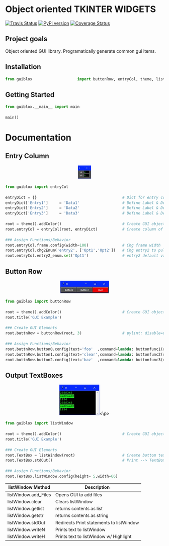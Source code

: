# Object oriented TKINTER WIDGETS 
[![Travis Status](https://travis-ci.org/mclim9/guiBlox.svg?branch=master)](https://pypi.org/project/guiblox/) 
[![PyPi version](https://badge.fury.io/py/guiblox.svg)](https://badge.fury.io/py/guiblox) 
[![Coverage Status](https://coveralls.io/repos/github/mclim9/guiBlox/badge.svg?branch=master)](https://coveralls.io/github/mclim9/guiBlox?branch=master)

## Project goals

Object oriented GUI library.  Programatically generate common gui items.

## Installation

```python
from guiblox                    import buttonRow, entryCol, theme, listWindow
```
## Getting Started

```python
from guiblox.__main__ import main

main()
```

# Documentation

## Entry Column 
<p align="center"><img src="https://github.com/mclim9/guiBlox/blob/master/pix/entryCol.jpg" alt="img" height="42" width="42"></p>

```python
from guiblox import entryCol

entryDict = {}                                      # Dict for entry column object
entryDict['Entry1']     = 'Data1'                   # Define Label & Default Val
entryDict['Entry2']     = 'Data2'                   # Define Label & Default Val
entryDict['Entry3']     = 'Data3'                   # Define Label & Default Val

root = theme().addColor()                           # Create GUI object w/ colors
root.entryCol = entryCol(root, entryDict)           # Create column of entry fields

### Assign Functions/Behavior
root.entryCol.frame.config(width=100)               # Chg frame width
root.entryCol.chg2Enum('entry2', ['Opt1','Opt2'])   # Chg entry2 to pull down
root.entryCol.entry2_enum.set('Opt1')               # entry2 default value
```

## Button Row
<p align="center"><img src="https://github.com/mclim9/guiBlox/blob/master/pix/buttonRow.jpg"></p>


```python
from guiblox import buttonRow

root = theme().addColor()                           # Create GUI object w/ colors defined.
root.title('GUI Example')

### Create GUI Elements
root.buttnRow = buttonRow(root, 3)                  # pylint: disable=unused-variable

### Assign Functions/Behavior
root.buttnRow.button0.config(text='foo'  ,command=lambda: buttonfunc1(root))
root.buttnRow.button1.config(text='clear',command=lambda: buttonfunc2(root))
root.buttnRow.button2.config(text='baz'  ,command=lambda: buttonfunc3(root))
```

## Output TextBoxes  
<p align="center"><img src="https://github.com/mclim9/guiBlox/blob/master/pix/listWindow.jpg"><\p>

```python
from guiblox import listWindow

root = theme().addColor()                           # Create GUI object w/ colors
root.title('GUI Example')

### Create GUI Elements
root.TextBox = listWindow(root)                     # Create bottom text box
root.TextBox.stdOut()                               # Print --> TextBox

### Assign Functions/Behavior
root.TextBox.listWindow.config(height= 5,width=66)
```

listWindow Method       | Description
------------------------|------------------------------------------
listWindow.add_Files    | Opens GUI to add files
listWindow.clear        | Clears listWindow
listWindow.getlist      | returns contents as list
listWindow.getstr       | returns contents as string
listWindow.stdOut       | Redirects Print statements to listWindow
listWindow.writeN       | Prints text to listWindow
listWindow.writeH       | Prints text to listWindow w/ Highlight